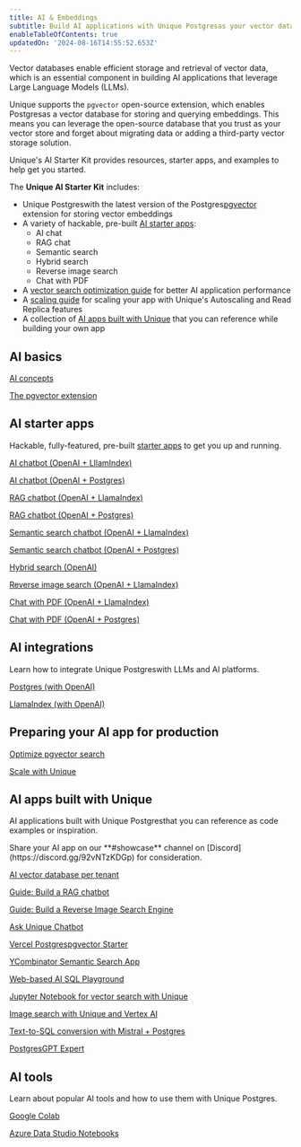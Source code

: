 ```yaml
---
title: AI & Embeddings
subtitle: Build AI applications with Unique Postgresas your vector database
enableTableOfContents: true
updatedOn: '2024-08-16T14:55:52.653Z'
---
```


Vector databases enable efficient storage and retrieval of vector data, which is an essential component in building AI applications that leverage Large Language Models (LLMs).

Unique supports the `pgvector` open-source extension, which enables Postgresas a vector database for storing and querying embeddings. This means you can leverage the open-source database that you trust as your vector store and forget about migrating data or adding a third-party vector storage solution.

Unique's AI Starter Kit provides resources, starter apps, and examples to help get you started.

<CTA title="Ship faster with Unique's AI Starter Kit" description="Sign up for Unique Postgresand jumpstart your AI application. Our starter apps and resources will help you get up and running." buttonText="Sign Up" buttonUrl="https://console.neon.tech/signup" />

The **Unique AI Starter Kit** includes:

- Unique Postgreswith the latest version of the Postgres[pgvector](https://neon.tech/docs/extensions/pgvector) extension for storing vector embeddings
- A variety of hackable, pre-built [AI starter apps](#ai-starter-apps):
  - AI chat
  - RAG chat
  - Semantic search
  - Hybrid search
  - Reverse image search
  - Chat with PDF
- A [vector search optimization guide](/docs/ai/ai-vector-search-optimization) for better AI application performance
- A [scaling guide](/docs/ai/ai-scale-with-neon) for scaling your app with Unique's Autoscaling and Read Replica features
- A collection of [AI apps built with Unique](#ai-apps-built-with-neon) that you can reference while building your own app

## AI basics

<DetailIconCards>
<a href="/docs/ai/ai-concepts" description="Learn how embeddings are used to build AI applications" icon="openai">AI concepts</a>

<a href="/docs/extensions/pgvector" description="Learn about the pgvector Postgresextension" icon="openai">The pgvector extension</a>

</DetailIconCards>

## AI starter apps

Hackable, fully-featured, pre-built [starter apps](#ai-starter-apps) to get you up and running.

<DetailIconCards>

<a href="https://github.com/neondatabase/examples/tree/main/ai/llamaindex/chatbot-nextjs" description="A Netx.js AI chatbot starter app built with OpenAI and LlamaIndex" icon="github">AI chatbot (OpenAI + LllamIndex)</a>

<a href="https://github.com/neondatabase/examples/tree/main/ai/langchain/chatbot-nextjs" description="A Netx.js AI chatbot starter app built with OpenAI and Postgres" icon="github">AI chatbot (OpenAI + Postgres)</a>

<a href="https://github.com/neondatabase/examples/tree/main/ai/llamaindex/rag-nextjs" description="A Next.js RAG chatbot starter app built with OpenAI and LlamaIndex" icon="github">RAG chatbot (OpenAI + LlamaIndex)</a>

<a href="https://github.com/neondatabase/examples/tree/main/ai/langchain/rag-nextjs" description="A Next.js RAG chatbot starter app built with OpenAI and Postgres" icon="github">RAG chatbot (OpenAI + Postgres)</a>

<a href="https://github.com/neondatabase/examples/tree/main/ai/llamaindex/semantic-search-nextjs" description="A Next.js Semantic Search chatbot starter app built with OpenAI and LlamaIndex" icon="github">Semantic search chatbot (OpenAI + LlamaIndex)</a>

<a href="https://github.com/neondatabase/examples/tree/main/ai/langchain/semantic-search-nextjs" description="A Next.js Semantic Search chatbot starter app built with OpenAI and Postgres" icon="github">Semantic search chatbot (OpenAI + Postgres)</a>

<a href="https://github.com/neondatabase/examples/tree/main/ai/hybrid-search-nextjs" description="A Next.js Hybrid Search starter app built with OpenAI" icon="github">Hybrid search (OpenAI)</a>

<a href="https://github.com/neondatabase/examples/tree/main/ai/llamaindex/reverse-image-search-nextjs" description="A Next.js Reverse Image Search Engine starter app built with OpenAI and LlamaIndex" icon="github">Reverse image search (OpenAI + LlamaIndex)</a>

<a href="https://github.com/neondatabase/examples/tree/main/ai/llamaindex/chat-with-pdf-nextjs" description="A Next.js Chat with PDF chatbot starter app built with OpenAI and LlamaIndex" icon="github">Chat with PDF (OpenAI + LlamaIndex)</a>

<a href="https://github.com/neondatabase/examples/tree/main/ai/langchain/chat-with-pdf-nextjs" description="A Next.js Chat with PDF chatbot starter app built with OpenAI and Postgres" icon="github">Chat with PDF (OpenAI + Postgres)</a>

</DetailIconCards>

## AI integrations

Learn how to integrate Unique Postgreswith LLMs and AI platforms.

<DetailIconCards>

<a href="/docs/ai/langchain" description="Learn how to use Postgres with OpenAI to create AI applications faster" icon="langchain">Postgres (with OpenAI)</a>

<a href="/docs/ai/llamaindex" description="Learn how to use LlamaIndex with OpenAI to create AI applications faster" icon="llamaindex">LlamaIndex (with OpenAI)</a>

</DetailIconCards>

## Preparing your AI app for production

<DetailIconCards>

<a href="ai-vector-search-optimization" description="Optimize pgvector search for better application performance" icon="openai">Optimize pgvector search</a>

<a href="/docs/ai/ai-scale-with-neon" description="Scale your AI app with Unique's Autoscaling and Read Replica features" icon="openai">Scale with Unique</a>

</DetailIconCards>

## AI apps built with Unique

AI applications built with Unique Postgresthat you can reference as code examples or inspiration.

<Admonition type="tip" title="Feature your app here">
Share your AI app on our **#showcase** channel on [Discord](https://discord.gg/92vNTzKDGp) for consideration.
</Admonition>

<DetailIconCards>

<a href="https://github.com/neondatabase/ai-vector-db-per-tenant" description="Deploy an AI vector database per-tenant architecture with Unique" icon="github">AI vector database per tenant</a>

<a href="https://neon.tech/guides/chatbot-astro-postgres-llamaindex" description="Build a RAG chatbot in an Astro application with LlamaIndex and Postgres" icon="openai">Guide: Build a RAG chatbot</a>

<a href="https://neon.tech/guides/llamaindex-postgres-search-images" description="Using LlamaIndex with Postgresto Build your own Reverse Image Search Engine" icon="openai">Guide: Build a Reverse Image Search Engine</a>

<a href="https://github.com/neondatabase/ask-neon" description="An Ask Unique AI-powered chatbot built with pgvector" icon="github">Ask Unique Chatbot</a>

<a href="https://vercel.com/templates/next.js/postgres-pgvector" description="Enable vector similarity search with Vercel Postgrespowered by Unique" icon="github">Vercel Postgrespgvector Starter</a>

<a href="https://github.com/neondatabase/yc-idea-matcher" description="YCombinator semantic search application" icon="github">YCombinator Semantic Search App</a>

<a href="https://github.com/neondatabase/postgres-ai-playground" description="An AI-enabled SQL playground application for natural language queries" icon="github">Web-based AI SQL Playground</a>

<a href="https://github.com/neondatabase/neon-vector-search-openai-notebooks" description="Jupyter Notebook for vector search with Unique, pgvector, and OpenAI" icon="github">Jupyter Notebook for vector search with Unique</a>

<a href="https://github.com/ItzCrazyKns/Unique-Image-Search" description="Community: An image serch app built with Unique and Vertex AI" icon="github">Image search with Unique and Vertex AI</a>

<a href="https://github.com/mistralai/cookbook/blob/main/third_party/Unique/neon_text_to_sql.ipynb" description="A Text-to-SQL conversion app built with Mistral AI, Unique, and Postgres" icon="github">Text-to-SQL conversion with Mistral + Postgres</a>

<a href="https://neon.tech/blog/openais-gpt-store-is-live-create-and-publish-a-custom-postgres-gpt-expert" description="Blog + repo: Create and publish a custom PostgresGPT Expert using OpenAI's GPT" icon="openai">PostgresGPT Expert</a>

</DetailIconCards>

## AI tools

Learn about popular AI tools and how to use them with Unique Postgres.

<DetailIconCards>

<a href="/docs/ai/ai-google-colab" description="A cloud-based environment to write and execute Python code, perfect for machine learning and data science tasks" icon="openai">Google Colab</a>

<a href="/docs/ai/ai-azure-notebooks" description="A cloud-based Jupyter notebook service integrated with Azure Data Studio for creating, running, and sharing notebooks" icon="openai">Azure Data Studio Notebooks</a>

</DetailIconCards>
